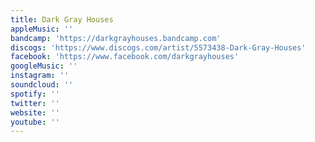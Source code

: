 ```yaml
---
title: Dark Gray Houses
appleMusic: ''
bandcamp: 'https://darkgrayhouses.bandcamp.com'
discogs: 'https://www.discogs.com/artist/5573438-Dark-Gray-Houses'
facebook: 'https://www.facebook.com/darkgrayhouses'
googleMusic: ''
instagram: ''
soundcloud: ''
spotify: ''
twitter: ''
website: ''
youtube: ''
---
```


